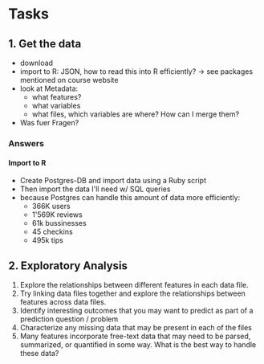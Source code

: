 # Tasks

## 1. Get the data

* download
* import to R: JSON, how to read this into R efficiently? -> see packages mentioned on course website
* look at Metadata: 
  * what features?
  * what variables
  * what files, which variables are where? How can I merge them?
* Was fuer Fragen?


### Answers

#### Import to R

* Create Postgres-DB and import data using a Ruby script
* Then import the data I'll need w/ SQL queries
* because Postgres can handle this amount of data more efficiently:
  * 366K users
  * 1'569K reviews
  * 61k bussinesses
  * 45 checkins
  * 495k tips

## 2. Exploratory Analysis

1. Explore the relationships between different features in each data file.
2. Try linking data files together and explore the relationships between features across data files.
3. Identify interesting outcomes that you may want to predict as part of a prediction question / problem
4. Characterize any missing data that may be present in each of the files
5. Many features incorporate free-text data that may need to be parsed, summarized, or quantified in some way. What is the best way to handle these data?


